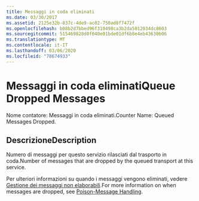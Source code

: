 ```yaml
---
title: Messaggi in coda eliminati
ms.date: 03/30/2017
ms.assetid: 2125e32b-837c-4de9-ac02-750ad8f7472f
ms.openlocfilehash: b08b2d7bbed96f310498ca3b2da5012034dc8603
ms.sourcegitcommit: 515469828d0f040e01bde01df6b8e4eb43630b06
ms.translationtype: MT
ms.contentlocale: it-IT
ms.lasthandoff: 03/06/2020
ms.locfileid: "78674933"
---
```

# <a name="queue-dropped-messages"></a><span data-ttu-id="1aa11-102">Messaggi in coda eliminati</span><span class="sxs-lookup"><span data-stu-id="1aa11-102">Queue Dropped Messages</span></span>
<span data-ttu-id="1aa11-103">Nome contatore: Messaggi in coda eliminati.</span><span class="sxs-lookup"><span data-stu-id="1aa11-103">Counter Name: Queued Messages Dropped.</span></span>  
  
## <a name="description"></a><span data-ttu-id="1aa11-104">Descrizione</span><span class="sxs-lookup"><span data-stu-id="1aa11-104">Description</span></span>  
 <span data-ttu-id="1aa11-105">Numero di messaggi per questo servizio rilasciati dal trasporto in coda.</span><span class="sxs-lookup"><span data-stu-id="1aa11-105">Number of messages that are dropped by the queued transport at this service.</span></span>  
  
 <span data-ttu-id="1aa11-106">Per ulteriori informazioni su quando i messaggi vengono eliminati, vedere [Gestione dei messaggi non elaborabili](../../feature-details/poison-message-handling.md).</span><span class="sxs-lookup"><span data-stu-id="1aa11-106">For more information on when messages are dropped, see [Poison-Message Handling](../../feature-details/poison-message-handling.md).</span></span>
